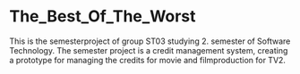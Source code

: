 # The_Best_Of_The_Worst

This is the semesterproject of group ST03 studying 2. semester of Software Technology. The semester project is a credit management system, creating a prototype for managing the credits for movie and filmproduction for TV2.  
